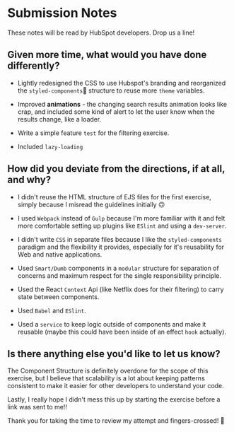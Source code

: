 # Submission Notes

These notes will be read by HubSpot developers. Drop us a line!

## Given more time, what would you have done differently?

- Lightly redesigned the CSS to use Hubspot's branding and reorganized the `styled-components`💅 structure to reuse more `theme` variables.

- Improved **animations** - the changing search results animation looks like crap, and included some kind of alert to let the user know when the results change, like a loader.

- Write a simple feature `test` for the filtering exercise.

- Included `lazy-loading`

## How did you deviate from the directions, if at all, and why?

- I didn't reuse the HTML structure of EJS files for the first exercise, simply because I misread the guidelines initially 🙃

- I used `Webpack` instead of `Gulp` because I'm more familiar with it and felt more comfortable setting up plugins like `ESlint` and using a `dev-server`.

- I didn't write `CSS` in separate files because I like the `styled-components` paradigm and the flexibility it provides, especially for it's reusability for Web and native applications.

- Used `Smart/Dumb` components in a `modular` structure for separation of concerns and maximum respect for the single responsibility principle.

- Used the React `Context` Api (like Netflix does for their filtering) to carry state between components.

- Used `Babel` and `ESlint`.

- Used a `service` to keep logic outside of components and make it reusable (maybe this could have been inside of an effect `hook` actually).

## Is there anything else you'd like to let us know?

The Component Structure is definitely overdone for the scope of this exercise, but I believe that scalability is a lot about keeping patterns consistent to make it easier for other developers to understand your code.

Lastly, I really hope I didn't mess this up by starting the exercise before a link was sent to me!!

Thank you for taking the time to review my attempt and fingers-crossed! 🤞
